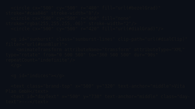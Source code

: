 <!DOCTYPE html>
<html lang="de">
<head>
<meta charset="utf-8" />
<meta name="viewport" content="width=device-width, initial-scale=1" />
<title>LED Panel Uhr - Vita Plan GmbH</title>
<style>
  :root{--bg:#0b0f17;--fg:#e9edf1;--accent:#d4af37}
  html,body{width:1152px;height:576px;margin:0;background:var(--bg);overflow:hidden;font-family:ui-sans-serif,system-ui,-apple-system,Segoe UI,Roboto,Helvetica,Arial}
  .card-clock{display:flex;justify-content:center;align-items:center;width:100%;height:100%}
  .clock-wrap{width:100%;max-width:576px;aspect-ratio:1}
  svg{width:100%;height:100%}
  .brand-top{font-weight:700;font-size:40px;fill:#dcdcdc}
  .day-text{font-weight:800;font-size:64px;fill:#e6e9ee;letter-spacing:1px}
  .date-text{font-weight:800;font-size:56px;fill:#000;text-anchor:middle;dominant-baseline:middle}
  .sunburst-lines{opacity:.28}
</style>
</head>
<body>
<div class="card-clock">
  <div class="clock-wrap" aria-label="Analoge Uhr im Datejust-Stil">
    <svg viewBox="0 0 1000 1000">
      <defs>
        <radialGradient id="bezelGrad" cx="50%" cy="50%" r="60%">
          <stop offset="0%" stop-color="#fff8df" stop-opacity="0.95"/>
          <stop offset="100%" stop-color="#b08b3a"/>
        </radialGradient>
        <radialGradient id="dialGrad" cx="50%" cy="50%" r="60%">
          <stop offset="0%" stop-color="#0a0a0a"/>
          <stop offset="100%" stop-color="#111111"/>
        </radialGradient>
        <filter id="handShadow" x="-50%" y="-50%" width="200%" height="200%">
          <feDropShadow dx="0" dy="4" stdDeviation="6" flood-color="#000" flood-opacity=".6"/>
        </filter>
        <filter id="sunBlur" x="-50%" y="-50%" width="200%" height="200%">
          <feGaussianBlur stdDeviation="0.8"/>
        </filter>
        <clipPath id="dialClip"><circle cx="500" cy="500" r="420"/></clipPath>
      </defs>

      <circle cx="500" cy="500" r="480" fill="url(#bezelGrad)" stroke="#caa84d" stroke-width="8"/>
      <circle cx="500" cy="500" r="460" fill="none" stroke="rgba(255,255,255,.06)" stroke-width="2"/>
      <circle cx="500" cy="500" r="420" fill="url(#dialGrad)"/>

      <g id="sunburst" class="sunburst-lines" clip-path="url(#dialClip)" filter="url(#sunBlur)">
        <animateTransform attributeName="transform" attributeType="XML" type="rotate" from="0 500 500" to="360 500 500" dur="90s" repeatCount="indefinite"/>
      </g>

      <g id="indices"></g>

      <text class="brand-top" x="500" y="320" text-anchor="middle">Vita Plan GmbH</text>
      <text id="dayText" x="500" y="730" text-anchor="middle" class="day-text">---</text>

      <g id="hands" filter="url(#handShadow)">
        <g id="hourHand" transform="rotate(0 500 500)">
          <rect x="498" y="300" width="4" height="220" rx="2" fill="#d4af37" transform="translate(-2,0)"/>
        </g>
        <g id="minuteHand"
